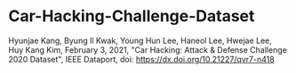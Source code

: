 # Car-Hacking-Challenge-Dataset
Hyunjae Kang, Byung Il Kwak, Young Hun Lee, Haneol Lee, Hwejae Lee, Huy Kang Kim, February 3, 2021, "Car Hacking: Attack &amp; Defense Challenge 2020 Dataset", IEEE Dataport, doi: https://dx.doi.org/10.21227/qvr7-n418

